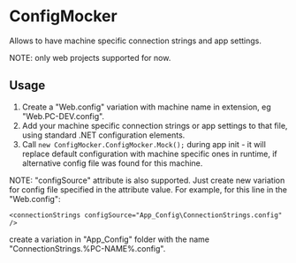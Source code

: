 ConfigMocker
============

Allows to have machine specific connection strings and app settings.

NOTE: only web projects supported for now.

Usage
-----

 1. Create a "Web.config" variation with machine name in extension, eg "Web.PC-DEV.config".
 2. Add your machine specific connection strings or app settings to that file, using standard .NET configuration elements.
 3. Call `new ConfigMocker.ConfigMocker.Mock();` during app init - it will replace default configuration with machine specific ones in runtime, if alternative config file was found for this machine.

NOTE: "configSource" attribute is also supported. Just create new variation for config file specified in the attribute value. For example, for this line in the "Web.config":

    <connectionStrings configSource="App_Config\ConnectionStrings.config" />
    
create a variation in "App_Config" folder with the name "ConnectionStrings.%PC-NAME%.config".
